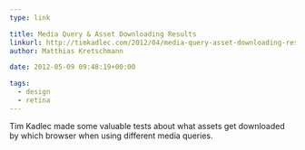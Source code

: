 ```yaml
---
type: link

title: Media Query & Asset Downloading Results
linkurl: http://timkadlec.com/2012/04/media-query-asset-downloading-results/
author: Matthias Kretschmann

date: 2012-05-09 09:48:19+00:00

tags:
  - design
  - retina
---
```


Tim Kadlec made some valuable tests about what assets get downloaded by which browser when using different media queries.
